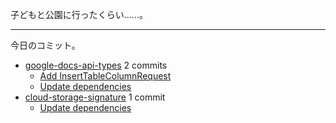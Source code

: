 子どもと公園に行ったくらい……。

---

今日のコミット。

- [google-docs-api-types](https://github.com/bouzuya/google-docs-api-types) 2 commits
  - [Add InsertTableColumnRequest](https://github.com/bouzuya/google-docs-api-types/commit/9cd420f7c4b5fd8749e93fd8e6f8de69cde59f7a)
  - [Update dependencies](https://github.com/bouzuya/google-docs-api-types/commit/0b05391674892e38c15aeaf4feebfb900dda3123)
- [cloud-storage-signature](https://github.com/bouzuya/cloud-storage-signature) 1 commit
  - [Update dependencies](https://github.com/bouzuya/cloud-storage-signature/commit/20df888a28b1c93878018bafaedadd30a0e5f36e)
